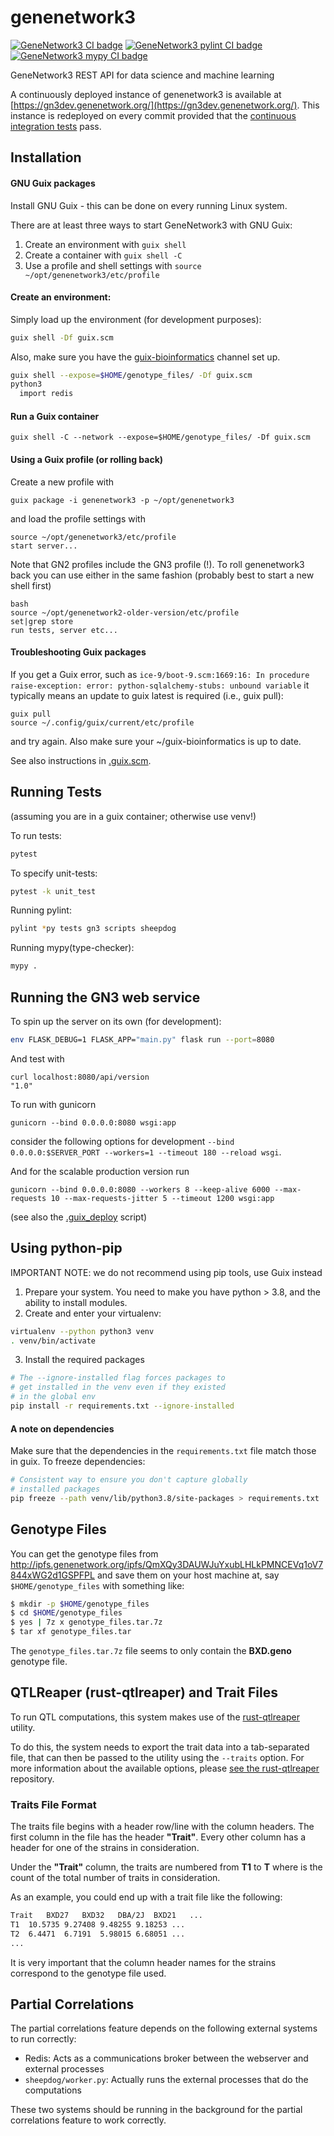 # genenetwork3

[![GeneNetwork3 CI
badge](https://ci.genenetwork.org/badge/genenetwork3.svg)](https://ci.genenetwork.org/jobs/genenetwork3)
[![GeneNetwork3 pylint CI
badge](https://ci.genenetwork.org/badge/genenetwork3-pylint.svg)](https://ci.genenetwork.org/jobs/genenetwork3-pylint)
[![GeneNetwork3 mypy CI badge](https://ci.genenetwork.org/badge/genenetwork3-mypy.svg)](https://ci.genenetwork.org/jobs/genenetwork3-mypy)

GeneNetwork3 REST API for data science and machine  learning

A continuously deployed instance of genenetwork3 is available at
[https://gn3dev.genenetwork.org/](https://gn3dev.genenetwork.org/). This
instance is redeployed on every commit provided that the [continuous
integration tests](https://ci.genenetwork.org/jobs/genenetwork3) pass.

## Installation

#### GNU Guix packages

Install GNU Guix - this can be done on every running Linux system.

There are at least three ways to start GeneNetwork3 with GNU Guix:

1. Create an environment with `guix shell`
2. Create a container with `guix shell -C`
3. Use a profile and shell settings with `source ~/opt/genenetwork3/etc/profile`

#### Create an environment:

Simply load up the environment (for development purposes):

```bash
guix shell -Df guix.scm
```

Also, make sure you have the [guix-bioinformatics](https://git.genenetwork.org/guix-bioinformatics/guix-bioinformatics) channel set up.

```bash
guix shell --expose=$HOME/genotype_files/ -Df guix.scm
python3
  import redis
```

#### Run a Guix container

```
guix shell -C --network --expose=$HOME/genotype_files/ -Df guix.scm
```

#### Using a Guix profile (or rolling back)

Create a new profile with

```
guix package -i genenetwork3 -p ~/opt/genenetwork3
```

and load the profile settings with

```
source ~/opt/genenetwork3/etc/profile
start server...
```

Note that GN2 profiles include the GN3 profile (!). To roll genenetwork3 back you can use either in the same fashion (probably best to start a new shell first)

```
bash
source ~/opt/genenetwork2-older-version/etc/profile
set|grep store
run tests, server etc...
```

#### Troubleshooting Guix packages

If you get a Guix error, such as `ice-9/boot-9.scm:1669:16: In procedure raise-exception:
error: python-sqlalchemy-stubs: unbound variable` it typically means an update to guix latest is required (i.e., guix pull):

```
guix pull
source ~/.config/guix/current/etc/profile
```

and try again. Also make sure your ~/guix-bioinformatics is up to date.

See also instructions in [.guix.scm](.guix.scm).

## Running Tests

(assuming you are in a guix container; otherwise use venv!)

To run tests:

```bash
pytest
```

To specify unit-tests:

```bash
pytest -k unit_test
```

Running pylint:

```bash
pylint *py tests gn3 scripts sheepdog
```

Running mypy(type-checker):

```bash
mypy .
```

## Running the GN3 web service

To spin up the server on its own (for development):

```bash
env FLASK_DEBUG=1 FLASK_APP="main.py" flask run --port=8080
```

And test with

```
curl localhost:8080/api/version
"1.0"
```

To run with gunicorn

```
gunicorn --bind 0.0.0.0:8080 wsgi:app
```

consider the following options for development `--bind 0.0.0.0:$SERVER_PORT --workers=1 --timeout 180 --reload wsgi`.

And for the scalable production version run

```
gunicorn --bind 0.0.0.0:8080 --workers 8 --keep-alive 6000 --max-requests 10 --max-requests-jitter 5 --timeout 1200 wsgi:app
```

(see also the [.guix_deploy](./.guix_deploy) script)

## Using python-pip

IMPORTANT NOTE: we do not recommend using pip tools, use Guix instead

1. Prepare your system. You need to make you have python > 3.8, and
   the ability to install modules.
2. Create and enter your virtualenv:

```bash
virtualenv --python python3 venv
. venv/bin/activate
```
3. Install the required packages

```bash
# The --ignore-installed flag forces packages to
# get installed in the venv even if they existed
# in the global env
pip install -r requirements.txt --ignore-installed
```

#### A note on dependencies

Make sure that the dependencies in the `requirements.txt` file match those in
guix. To freeze dependencies:

```bash
# Consistent way to ensure you don't capture globally
# installed packages
pip freeze --path venv/lib/python3.8/site-packages > requirements.txt

```

## Genotype Files

You can get the genotype files from http://ipfs.genenetwork.org/ipfs/QmXQy3DAUWJuYxubLHLkPMNCEVq1oV7844xWG2d1GSPFPL and save them on your host machine at, say `$HOME/genotype_files` with something like:

```bash
$ mkdir -p $HOME/genotype_files
$ cd $HOME/genotype_files
$ yes | 7z x genotype_files.tar.7z
$ tar xf genotype_files.tar
```

The `genotype_files.tar.7z` file seems to only contain the **BXD.geno** genotype file.

## QTLReaper (rust-qtlreaper) and Trait Files

To run QTL computations, this system makes use of the [rust-qtlreaper](https://github.com/chfi/rust-qtlreaper.git) utility.

To do this, the system needs to export the trait data into a tab-separated file, that can then be passed to the utility using the `--traits` option. For more information about the available options, please [see the rust-qtlreaper](https://github.com/chfi/rust-qtlreaper.git) repository.

### Traits File Format

The traits file begins with a header row/line with the column headers. The first column in the file has the header **"Trait"**. Every other column has a header for one of the strains in consideration.

Under the **"Trait"** column, the traits are numbered from **T1** to **T<n>** where **<n>** is the count of the total number of traits in consideration.

As an example, you could end up with a trait file like the following:

```txt
Trait	BXD27	BXD32	DBA/2J	BXD21	...
T1	10.5735	9.27408	9.48255	9.18253	...
T2	6.4471	6.7191	5.98015	6.68051	...
...
```

It is very important that the column header names for the strains correspond to the genotype file used.

## Partial Correlations

The partial correlations feature depends on the following external systems to run correctly:

- Redis: Acts as a communications broker between the webserver and external processes
- `sheepdog/worker.py`: Actually runs the external processes that do the computations

These two systems should be running in the background for the partial correlations feature to work correctly.
